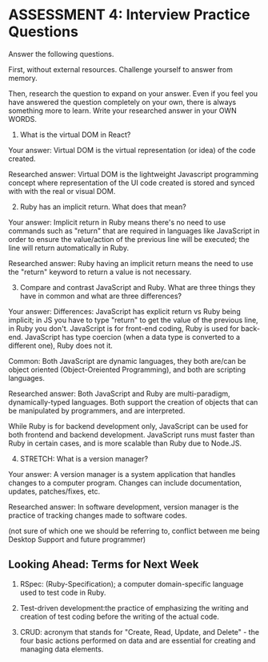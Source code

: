 # ASSESSMENT 4: Interview Practice Questions
<!-- comment test -->
Answer the following questions.

First, without external resources. Challenge yourself to answer from memory.

Then, research the question to expand on your answer. Even if you feel you have answered the question completely on your own, there is always something more to learn. Write your researched answer in your OWN WORDS.

1. What is the virtual DOM in React?

Your answer: Virtual DOM is the virtual representation (or idea) of the code created.

Researched answer: Virtual DOM is the lightweight Javascript programming concept where representation of the UI code created is stored and synced with with the real or visual DOM.

2. Ruby has an implicit return. What does that mean?

Your answer: Implicit return in Ruby means there's no need to use commands such as "return" that are required in languages like JavaScript in order to ensure the value/action of the previous line will be executed; the line will return automatically in Ruby.

Researched answer: Ruby having an implicit return means the need to use the "return" keyword to return a value is not necessary.

3. Compare and contrast JavaScript and Ruby. What are three things they have in common and what are three differences? 

Your answer:
Differences: JavaScript has explicit return vs Ruby being implicit; in JS you have to type "return" to get the value of the previous line, in Ruby you don't. JavaScript is for front-end coding, Ruby is used for back-end. JavaScript has type coercion (when a data type is converted to a different one), Ruby does not it.

Common: Both JavaScript are dynamic languages, they both are/can be object oriented (Object-Oreiented Programming), and both are scripting languages.


Researched answer: Both JavaScript and Ruby are multi-paradigm, dynamically-typed languages. Both support the creation of objects that can be manipulated by programmers, and are interpreted.

While Ruby is for backend development only, JavaScript can be used for both frontend and backend development. JavaScript runs must faster than Ruby in certain cases, and is more scalable than Ruby due to Node.JS.

4. STRETCH: What is a version manager?

Your answer: A version manager is a system application that handles changes to a computer program. Changes can include documentation, updates, patches/fixes, etc.

Researched answer: In software development, version manager is the practice of tracking changes made to software codes. 

(not sure of which one we should be referring to, conflict between me being Desktop Support and future programmer)

## Looking Ahead: Terms for Next Week

1. RSpec: (Ruby-Specification); a computer domain-specific language used to test code in Ruby.

2. Test-driven development:the practice of emphasizing the writing and creation of test coding before the writing of the actual code.

3. CRUD: acronym that stands for "Create, Read, Update, and Delete" - the four basic actions performed on data and are essential for creating and managing data elements.

